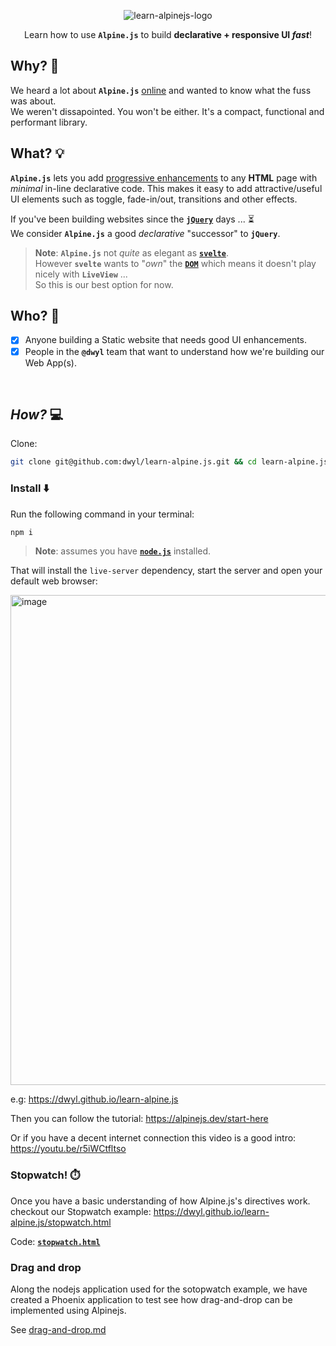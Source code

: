 <div align="center">

![learn-alpinejs-logo](https://user-images.githubusercontent.com/194400/173522456-81ef8a00-7dcf-4300-8e87-281ab251878e.png)

Learn how to use **`Alpine.js`** to build **declarative + responsive UI _fast_**!

</div>

## Why? 🤷

We heard a lot about **`Alpine.js`** 
[online](https://github.com/dwyl/technology-stack/issues/87) 
and wanted to know what the fuss was about. <br />
We weren't dissapointed.
You won't be either.
It's a compact, functional and performant library.


## What? 💡

**`Alpine.js`** lets you add 
[progressive enhancements](https://en.wikipedia.org/wiki/Progressive_enhancement)
to any **HTML** page
with _minimal_ in-line declarative code. 
This makes it easy to add attractive/useful UI elements 
such as toggle, fade-in/out, transitions and other effects.

If you've been building websites since the 
[**`jQuery`**](https://jquery.com/) 
days ... ⏳ <br />
We consider **`Alpine.js`** a good _declarative_ "successor" to **`jQuery`**.

> **Note**: **`Alpine.js`** not _quite_ as elegant as 
[**`svelte`**](https://svelte.dev/).<br />
However **`svelte`** wants to "_own_" the 
[**`DOM`**](https://en.wikipedia.org/wiki/Document_Object_Model)
which means it doesn't play nicely with **`LiveView`** ... <br />
So this is our best option for now.


## Who? 👤

+ [x] Anyone building a Static website that needs good UI enhancements.
+ [x] People in the **`@dwyl`** team that want to understand how we're building our Web App(s).

<br />

## _How?_ 💻

Clone:

```sh
git clone git@github.com:dwyl/learn-alpine.js.git && cd learn-alpine.js
```

### Install ⬇️

Run the following command in your terminal:

```sh
npm i
```

> **Note**: assumes you have 
> [**`node.js`**](https://nodejs.org/en)
> installed. 


That will install the `live-server` dependency, 
start the server 
and open your default web browser:

<img width="784" alt="image" src="https://user-images.githubusercontent.com/194400/173512514-b32d0dec-8568-4518-b493-f18ce3f82e94.png">

e.g: https://dwyl.github.io/learn-alpine.js

Then you can follow the tutorial: 
https://alpinejs.dev/start-here

Or if you have a decent internet connection
this video is a good intro: 
https://youtu.be/r5iWCtfltso


### Stopwatch! ⏱️

Once you have a basic understanding of how Alpine.js's directives work.
checkout our Stopwatch example:
https://dwyl.github.io/learn-alpine.js/stopwatch.html

Code: [**`stopwatch.html`**](https://github.com/dwyl/learn-alpine.js/blob/main/stopwatch.html)

### Drag and drop

Along the nodejs application used for the sotopwatch example,
we have created a Phoenix application to test see how drag-and-drop
can be implemented using Alpinejs.

See [drag-and-drop.md](drag-and-drop.md)
